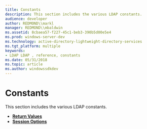 ```yaml
---
title: Constants
description: This section includes the various LDAP constants.
audience: developer
author: REDMOND\\markl
manager: REDMOND\\mbaldwin
ms.assetid: 8cbaea57-f227-45c1-beb3-390b5d00e5e4
ms.prod: windows-server-dev
ms.technology: active-directory-lightweight-directory-services
ms.tgt_platform: multiple
keywords:
- LDAP LDAP , reference, constants
ms.date: 05/31/2018
ms.topic: article
ms.author: windowssdkdev
---
```


# Constants

This section includes the various LDAP constants.

-   [**Return Values**](return-values.md)
-   [**Session Options**](session-options.md)

 

 





